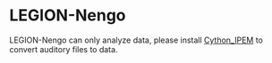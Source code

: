 # LEGION-Nengo
LEGION-Nengo can only analyze data, please install [Cython_IPEM](https://github.com/theandychung/Cython_IPEM) to convert auditory files to data.